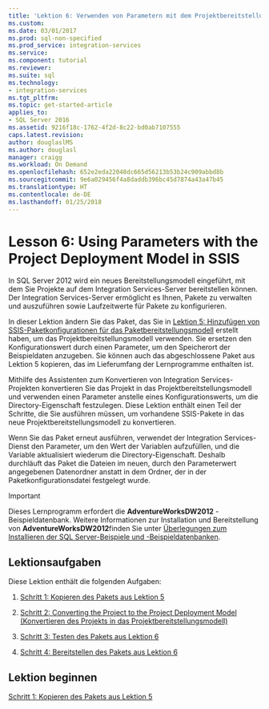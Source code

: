 ```yaml
---
title: 'Lektion 6: Verwenden von Parametern mit dem Projektbereitstellungsmodell in SSIS | Microsoft-Dokumentation'
ms.custom: 
ms.date: 03/01/2017
ms.prod: sql-non-specified
ms.prod_service: integration-services
ms.service: 
ms.component: tutorial
ms.reviewer: 
ms.suite: sql
ms.technology:
- integration-services
ms.tgt_pltfrm: 
ms.topic: get-started-article
applies_to:
- SQL Server 2016
ms.assetid: 9216f18c-1762-4f2d-8c22-bd0ab7107555
caps.latest.revision: 
author: douglaslMS
ms.author: douglasl
manager: craigg
ms.workload: On Demand
ms.openlocfilehash: 652e2eda22048dc665d56213b53b24c909abbd8b
ms.sourcegitcommit: 9e6a029456f4a8daddb396bc45d7874a43a47b45
ms.translationtype: HT
ms.contentlocale: de-DE
ms.lasthandoff: 01/25/2018
---
```

# <a name="lesson-6-using-parameters-with-the-project-deployment-model-in-ssis"></a>Lesson 6: Using Parameters with the Project Deployment Model in SSIS
In SQL Server 2012 wird ein neues Bereitstellungsmodell eingeführt, mit dem Sie Projekte auf dem Integration Services-Server bereitstellen können. Der Integration Services-Server ermöglicht es Ihnen, Pakete zu verwalten und auszuführen sowie Laufzeitwerte für Pakete zu konfigurieren.  
  
In dieser Lektion ändern Sie das Paket, das Sie in [Lektion 5: Hinzufügen von SSIS-Paketkonfigurationen für das Paketbereitstellungsmodell](../integration-services/lesson-5-add-ssis-package-configurations-for-the-package-deployment-model.md) erstellt haben, um das Projektbereitstellungsmodell verwenden. Sie ersetzen den Konfigurationswert durch einen Parameter, um den Speicherort der Beispieldaten anzugeben. Sie können auch das abgeschlossene Paket aus Lektion 5 kopieren, das im Lieferumfang der Lernprogramme enthalten ist.  
  
Mithilfe des Assistenten zum Konvertieren von Integration Services-Projekten konvertieren Sie das Projekt in das Projektbereitstellungsmodell und verwenden einen Parameter anstelle eines Konfigurationswerts, um die Directory-Eigenschaft festzulegen. Diese Lektion enthält einen Teil der Schritte, die Sie ausführen müssen, um vorhandene SSIS-Pakete in das neue Projektbereitstellungsmodell zu konvertieren.  
  
Wenn Sie das Paket erneut ausführen, verwendet der Integration Services-Dienst den Parameter, um den Wert der Variablen aufzufüllen, und die Variable aktualisiert wiederum die Directory-Eigenschaft. Deshalb durchläuft das Paket die Dateien im neuen, durch den Parameterwert angegebenen Datenordner anstatt in dem Ordner, der in der Paketkonfigurationsdatei festgelegt wurde.  
  
> [!IMPORTANT]  
> Dieses Lernprogramm erfordert die **AdventureWorksDW2012** -Beispieldatenbank. Weitere Informationen zur Installation und Bereitstellung von **AdventureWorksDW2012**finden Sie unter [Überlegungen zum Installieren der SQL Server-Beispiele und -Beispieldatenbanken](http://technet.microsoft.com/library/ms161556%28v=sql.105%29).  
  
## <a name="lesson-tasks"></a>Lektionsaufgaben  
Diese Lektion enthält die folgenden Aufgaben:  
  
1.  [Schritt 1: Kopieren des Pakets aus Lektion 5](../integration-services/lesson-6-1-copying-the-lesson-5-package.md)  
  
2.  [Schritt 2: Converting the Project to the Project Deployment Model (Konvertieren des Projekts in das Projektbereitstellungsmodell)](../integration-services/lesson-6-2-converting-the-project-to-the-project-deployment-model.md)  
  
3.  [Schritt 3: Testen des Pakets aus Lektion 6](../integration-services/lesson-6-3-testing-the-lesson-6-package.md)  
  
4.  [Schritt 4: Bereitstellen des Pakets aus Lektion 6](../integration-services/lesson-6-4-deploying-the-lesson-6-package.md)  
  
## <a name="start-the-lesson"></a>Lektion beginnen  
[Schritt 1: Kopieren des Pakets aus Lektion 5](../integration-services/lesson-6-1-copying-the-lesson-5-package.md)  
  
